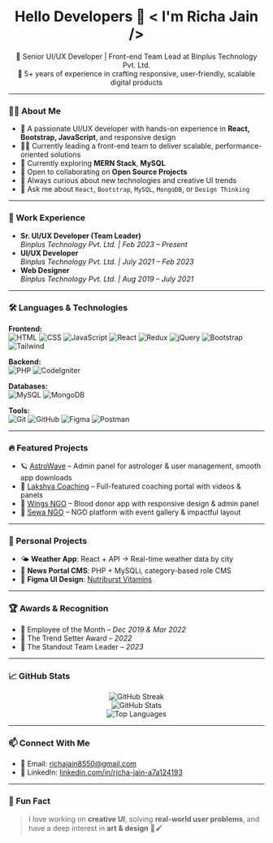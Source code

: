 <h1 align="center">Hello Developers 👋 < I'm Richa Jain /></h1>

<p align="center">
  🚀 Senior UI/UX Developer | Front-end Team Lead at Binplus Technology Pvt. Ltd. <br/>
  🎯 5+ years of experience in crafting responsive, user-friendly, scalable digital products
</p>

---

### 👩‍💻 About Me

- 🌟 A passionate UI/UX developer with hands-on experience in **React, Bootstrap, JavaScript**, and responsive design
- 👩‍💼 Currently leading a front-end team to deliver scalable, performance-oriented solutions
- 🌱 Currently exploring **MERN Stack**, **MySQL**
- 🤝 Open to collaborating on **Open Source Projects**
- 🧠 Always curious about new technologies and creative UI trends
- 💬 Ask me about `React`, `Bootstrap`, `MySQL`, `MongoDB`, or `Design Thinking`

---

### 💼 Work Experience

- **Sr. UI/UX Developer (Team Leader)**  
  *Binplus Technology Pvt. Ltd. | Feb 2023 – Present*
- **UI/UX Developer**  
  *Binplus Technology Pvt. Ltd. | July 2021 – Feb 2023*
- **Web Designer**  
  *Binplus Technology Pvt. Ltd. | Aug 2019 – July 2021*

---

### 🛠️ Languages & Technologies

**Frontend:**  
![HTML](https://img.shields.io/badge/-HTML5-E34F26?logo=html5&logoColor=fff&style=flat) 
![CSS](https://img.shields.io/badge/-CSS3-1572B6?logo=css3&logoColor=fff&style=flat)
![JavaScript](https://img.shields.io/badge/-JavaScript-F7DF1E?logo=javascript&logoColor=000&style=flat)
![React](https://img.shields.io/badge/-React-61DAFB?logo=react&logoColor=000&style=flat)
![Redux](https://img.shields.io/badge/-Redux-764ABC?logo=redux&logoColor=fff&style=flat)
![jQuery](https://img.shields.io/badge/-jQuery-0769AD?logo=jquery&logoColor=fff&style=flat)
![Bootstrap](https://img.shields.io/badge/-Bootstrap-563D7C?logo=bootstrap&logoColor=fff&style=flat)
![Tailwind](https://img.shields.io/badge/-TailwindCSS-38B2AC?logo=tailwind-css&logoColor=fff&style=flat)

**Backend:**  
![PHP](https://img.shields.io/badge/-PHP-777BB4?logo=php&logoColor=fff&style=flat)
![CodeIgniter](https://img.shields.io/badge/-CodeIgniter-EF4223?logo=codeigniter&logoColor=fff&style=flat)

**Databases:**  
![MySQL](https://img.shields.io/badge/-MySQL-4479A1?logo=mysql&logoColor=fff&style=flat)
![MongoDB](https://img.shields.io/badge/-MongoDB-4EA94B?logo=mongodb&logoColor=fff&style=flat)

**Tools:**  
![Git](https://img.shields.io/badge/-Git-F05032?logo=git&logoColor=fff&style=flat)
![GitHub](https://img.shields.io/badge/-GitHub-181717?logo=github&logoColor=fff&style=flat)
![Figma](https://img.shields.io/badge/-Figma-F24E1E?logo=figma&logoColor=fff&style=flat)
![Postman](https://img.shields.io/badge/-Postman-FF6C37?logo=postman&logoColor=fff&style=flat)

---

### 🔥 Featured Projects

- 🪐 [AstroWave](https://astrowave.in) – Admin panel for astrologer & user management, smooth app downloads  
- 🎯 [Lakshya Coaching](https://www.lakshyajhansi.com/) – Full-featured coaching portal with videos & panels  
- 💉 [Wings NGO](https://wingsngo.in) – Blood donor app with responsive design & admin panel  
- 🌱 [Sewa NGO](https://sewa.org.in/) – NGO platform with event gallery & impactful layout  

---

### 🧪 Personal Projects

- 🌤️ **Weather App**: React + API → Real-time weather data by city  
- 📰 **News Portal CMS**: PHP + MySQLi, category-based role CMS  
- 🎨 **Figma UI Design**: [Nutriburst Vitamins](https://www.figma.com/design/7zRwqFXxQXXD9OyPLJgkGb/Nutriburstvitamins-Website-Home-page?node-id=0-1&node-type=canvas)

---

### 🏆 Awards & Recognition

- 🏅 Employee of the Month – *Dec 2019 & Mar 2022*  
- 🧩 The Trend Setter Award – *2022*  
- 🌟 The Standout Team Leader – *2023*

---

### 📈 GitHub Stats

<p align="center">
  <img src="https://github-readme-streak-stats.herokuapp.com/?user=RichajainTBT&theme=tokyonight" alt="GitHub Streak"/>
  <br/>
  <img src="https://github-readme-stats.vercel.app/api?username=RichajainTBT&show_icons=true&theme=tokyonight" alt="GitHub Stats"/>
  <br/>
  <img src="https://github-readme-stats.vercel.app/api/top-langs/?username=RichajainTBT&layout=compact&theme=tokyonight" alt="Top Languages"/>
</p>

---

### 📫 Connect With Me

- 📧 Email: [richajain8550@gmail.com](mailto:richajain8550@gmail.com)  
- 💼 LinkedIn: [linkedin.com/in/richa-jain-a7a124193](https://www.linkedin.com/in/richa-jain-a7a124193)

---

### 🎨 Fun Fact

> I love working on **creative UI**, solving **real-world user problems**, and have a deep interest in **art & design** 🎨🖌️
